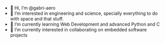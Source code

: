- 👋 Hi, I’m @gabri-aero
- 👀 I’m interested in engineering and science, specially everything to do with space and that stuff.
- 🌱 I’m currently learning Web Development and advanced Python and C
- 💞️ I’m currently interested in collaborating on embedded software projects

<!---
gabri-aero/gabri-aero is a ✨ special ✨ repository because its `README.md` (this file) appears on your GitHub profile.
You can click the Preview link to take a look at your changes.
--->
